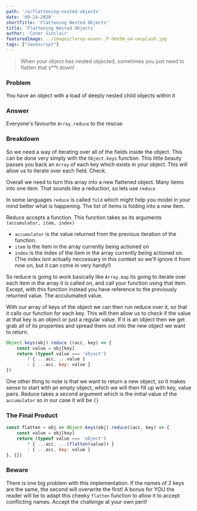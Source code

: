 ```yaml
---
path: '/a/flattening-nested-objects'
date: '09-24-2020'
shortTitle: 'Flattening Nested Objects'
title: 'Flattening Nested Objects'
author: 'Conor Sinclair'
featuredImage: ../images/leroy-evans-_P-hKe5H_o4-unsplash.jpg
tags: ["Javascript"]
---
```


> When your object has nested objected, sometimes you just need to flatten that s\*\*t down!

### Problem

You have an object with a load of deeply nested child objects within it

### Answer

Everyone's favourite `Array.reduce` to the rescue

### Breakdown

So we need a way of iterating over all of the fields inside the object. This can be done very simply with the `Object.keys` function. This little beauty passes you back an `Array` of each key which exists in your object. This will allow us to iterate over each field. Check.

Overall we need to turn this array into a new flattened object. Many items into one item. That sounds like a reduction, so lets use `reduce`

In some languages `reduce` is called `fold` which might help you model in your mind better what is happening. The list of items is folding into a new item.

Reduce accepts a function. This function takes as its arguments `(accumulator, item, index)`

- `accumulator` is the value returned from the previous iteration of the function.
- `item` is the item in the array currently being actioned on
- `index` is the index of the item in the array currently being actioned on. (The index isnt actually neccessary in this context so we'll ignore it from now on, but it can come in very handy!)

So reduce is going to work basically like `Array.map` its going to iterate over each item in the array it is called on, and call your function using that item. Except, with this function instead you have reference to the previously returned value. The acculumated value.

With our array of keys of the object we can then run reduce over it, so that it calls our function for each key. This will then allow us to check if the value at that key is an object or just a regular value. If it is an object then we get grab all of its properties and spread them out into the new object we want to return.

```jsx
Object.keys(obj).reduce ((acc, key) => {
	const value = obj[key]
	return (typeof value === 'object')
		? { ...acc, ...value }
		: { ...acc, key: value }
})
```

One other thing to note is that we want to return a new object, so it makes sense to start with an empty object, which we will then fill up with key, value pairs. Reduce takes a second argument which is the initial value of the `accumulator` so in our case it will be `{}`

### The Final Product

```jsx
const flatten = obj => Object.keys(obj).reduce((acc, key) => {
	const value = obj[key]
	return (typeof value === 'object')
		? { ...acc, ...(flatten(value)) }
		: { ...acc, key: value }
}, {})
```

### Beware

There is one big problem with this implementation. If the names of 2 keys are the same, the second will overwrite the first! A bonus for YOU the reader will be to adapt this cheeky `flatten` function to allow it to accept conflicting names. Accept the challenge at your own peril!
